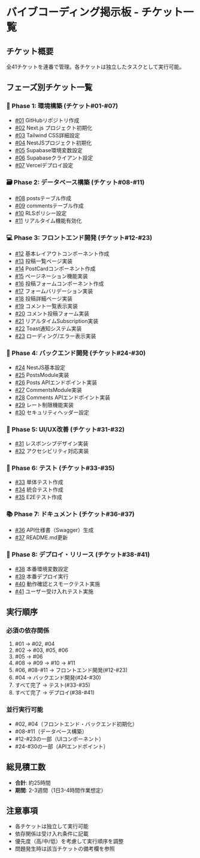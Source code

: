 # バイブコーディング掲示板 - チケット一覧

## チケット概要

全41チケットを連番で管理。各チケットは独立したタスクとして実行可能。

## フェーズ別チケット一覧

### 🚀 Phase 1: 環境構築 (チケット#01-#07)
- [#01](./01_github_repository_setup.md) GitHubリポジトリ作成
- [#02](./02_nextjs_project_init.md) Next.js プロジェクト初期化
- [#03](./03_tailwind_configuration.md) Tailwind CSS詳細設定
- [#04](./04_nestjs_project_init.md) NestJSプロジェクト初期化
- [#05](./05_supabase_environment_setup.md) Supabase環境変数設定
- [#06](./06_supabase_client_setup.md) Supabaseクライアント設定
- [#07](./07_vercel_deployment_setup.md) Vercelデプロイ設定

### 🗃️ Phase 2: データベース構築 (チケット#08-#11)
- [#08](./08_database_posts_table.md) postsテーブル作成
- [#09](./09_database_comments_table.md) commentsテーブル作成
- [#10](./10_rls_policies_setup.md) RLSポリシー設定
- [#11](./11_realtime_subscription_enable.md) リアルタイム機能有効化

### 💻 Phase 3: フロントエンド開発 (チケット#12-#23)
- [#12](./12_frontend_layout_components.md) 基本レイアウトコンポーネント作成
- [#13](./13_post_list_page.md) 投稿一覧ページ実装
- [#14](./14_post_card_component.md) PostCardコンポーネント作成
- [#15](./15_pagination_component.md) ページネーション機能実装
- [#16](./16_post_form_component.md) 投稿フォームコンポーネント作成
- [#17](./17_form_validation.md) フォームバリデーション実装
- [#18](./18_post_detail_page.md) 投稿詳細ページ実装
- [#19](./19_comment_list_component.md) コメント一覧表示実装
- [#20](./20_comment_form_component.md) コメント投稿フォーム実装
- [#21](./21_realtime_subscription.md) リアルタイムSubscription実装
- [#22](./22_toast_notification.md) Toast通知システム実装
- [#23](./23_loading_error_states.md) ローディング/エラー表示実装

### 🔧 Phase 4: バックエンド開発 (チケット#24-#30)
- [#24](./24_nestjs_basic_setup.md) NestJS基本設定
- [#25](./25_posts_module.md) PostsModule実装
- [#26](./26_posts_api_endpoints.md) Posts APIエンドポイント実装
- [#27](./27_comments_module.md) CommentsModule実装
- [#28](./28_comments_api_endpoints.md) Comments APIエンドポイント実装
- [#29](./29_rate_limiting.md) レート制限機能実装
- [#30](./30_security_headers.md) セキュリティヘッダー設定

### 🎨 Phase 5: UI/UX改善 (チケット#31-#32)
- [#31](./31_responsive_design.md) レスポンシブデザイン実装
- [#32](./32_accessibility.md) アクセシビリティ対応実装

### 🧪 Phase 6: テスト (チケット#33-#35)
- [#33](./33_unit_tests.md) 単体テスト作成
- [#34](./34_integration_tests.md) 統合テスト作成
- [#35](./35_e2e_tests.md) E2Eテスト作成

### 📚 Phase 7: ドキュメント (チケット#36-#37)
- [#36](./36_swagger_documentation.md) API仕様書（Swagger）生成
- [#37](./37_readme_update.md) README.md更新

### 🚢 Phase 8: デプロイ・リリース (チケット#38-#41)
- [#38](./38_production_environment.md) 本番環境変数設定
- [#39](./39_production_deployment.md) 本番デプロイ実行
- [#40](./40_smoke_testing.md) 動作確認とスモークテスト実施
- [#41](./41_user_acceptance_testing.md) ユーザー受け入れテスト実施

## 実行順序

### 必須の依存関係
1. #01 → #02, #04
2. #02 → #03, #05, #06
3. #05 → #06
4. #08 → #09 → #10 → #11
5. #06, #08-#11 → フロントエンド開発(#12-#23)
6. #04 → バックエンド開発(#24-#30)
7. すべて完了 → テスト(#33-#35)
8. すべて完了 → デプロイ(#38-#41)

### 並行実行可能
- #02, #04（フロントエンド・バックエンド初期化）
- #08-#11（データベース構築）
- #12-#23の一部（UIコンポーネント）
- #24-#30の一部（APIエンドポイント）

## 総見積工数
- **合計**: 約25時間
- **期間**: 2-3週間（1日3-4時間作業想定）

## 注意事項
- 各チケットは独立して実行可能
- 依存関係は受け入れ条件に記載
- 優先度（高/中/低）を考慮して実行順序を調整
- 問題発生時は該当チケットの備考欄を参照